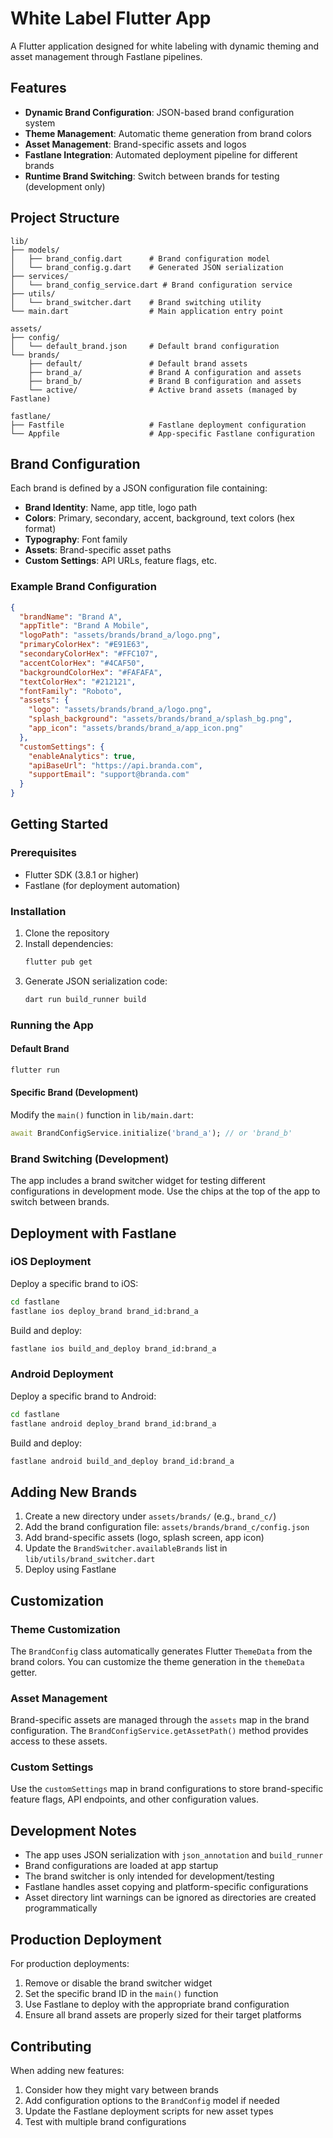 # White Label Flutter App

A Flutter application designed for white labeling with dynamic theming and asset management through Fastlane pipelines.

## Features

- **Dynamic Brand Configuration**: JSON-based brand configuration system
- **Theme Management**: Automatic theme generation from brand colors
- **Asset Management**: Brand-specific assets and logos
- **Fastlane Integration**: Automated deployment pipeline for different brands
- **Runtime Brand Switching**: Switch between brands for testing (development only)

## Project Structure

```
lib/
├── models/
│   ├── brand_config.dart      # Brand configuration model
│   └── brand_config.g.dart    # Generated JSON serialization
├── services/
│   └── brand_config_service.dart # Brand configuration service
├── utils/
│   └── brand_switcher.dart    # Brand switching utility
└── main.dart                  # Main application entry point

assets/
├── config/
│   └── default_brand.json     # Default brand configuration
└── brands/
    ├── default/               # Default brand assets
    ├── brand_a/               # Brand A configuration and assets
    ├── brand_b/               # Brand B configuration and assets
    └── active/                # Active brand assets (managed by Fastlane)

fastlane/
├── Fastfile                   # Fastlane deployment configuration
└── Appfile                    # App-specific Fastlane configuration
```

## Brand Configuration

Each brand is defined by a JSON configuration file containing:

- **Brand Identity**: Name, app title, logo path
- **Colors**: Primary, secondary, accent, background, text colors (hex format)
- **Typography**: Font family
- **Assets**: Brand-specific asset paths
- **Custom Settings**: API URLs, feature flags, etc.

### Example Brand Configuration

```json
{
  "brandName": "Brand A",
  "appTitle": "Brand A Mobile",
  "logoPath": "assets/brands/brand_a/logo.png",
  "primaryColorHex": "#E91E63",
  "secondaryColorHex": "#FFC107",
  "accentColorHex": "#4CAF50",
  "backgroundColorHex": "#FAFAFA",
  "textColorHex": "#212121",
  "fontFamily": "Roboto",
  "assets": {
    "logo": "assets/brands/brand_a/logo.png",
    "splash_background": "assets/brands/brand_a/splash_bg.png",
    "app_icon": "assets/brands/brand_a/app_icon.png"
  },
  "customSettings": {
    "enableAnalytics": true,
    "apiBaseUrl": "https://api.branda.com",
    "supportEmail": "support@branda.com"
  }
}
```

## Getting Started

### Prerequisites

- Flutter SDK (3.8.1 or higher)
- Fastlane (for deployment automation)

### Installation

1. Clone the repository
2. Install dependencies:
   ```bash
   flutter pub get
   ```
3. Generate JSON serialization code:
   ```bash
   dart run build_runner build
   ```

### Running the App

#### Default Brand
```bash
flutter run
```

#### Specific Brand (Development)
Modify the `main()` function in `lib/main.dart`:
```dart
await BrandConfigService.initialize('brand_a'); // or 'brand_b'
```

### Brand Switching (Development)

The app includes a brand switcher widget for testing different configurations in development mode. Use the chips at the top of the app to switch between brands.

## Deployment with Fastlane

### iOS Deployment

Deploy a specific brand to iOS:
```bash
cd fastlane
fastlane ios deploy_brand brand_id:brand_a
```

Build and deploy:
```bash
fastlane ios build_and_deploy brand_id:brand_a
```

### Android Deployment

Deploy a specific brand to Android:
```bash
cd fastlane
fastlane android deploy_brand brand_id:brand_a
```

Build and deploy:
```bash
fastlane android build_and_deploy brand_id:brand_a
```

## Adding New Brands

1. Create a new directory under `assets/brands/` (e.g., `brand_c/`)
2. Add the brand configuration file: `assets/brands/brand_c/config.json`
3. Add brand-specific assets (logo, splash screen, app icon)
4. Update the `BrandSwitcher.availableBrands` list in `lib/utils/brand_switcher.dart`
5. Deploy using Fastlane

## Customization

### Theme Customization

The `BrandConfig` class automatically generates Flutter `ThemeData` from the brand colors. You can customize the theme generation in the `themeData` getter.

### Asset Management

Brand-specific assets are managed through the `assets` map in the brand configuration. The `BrandConfigService.getAssetPath()` method provides access to these assets.

### Custom Settings

Use the `customSettings` map in brand configurations to store brand-specific feature flags, API endpoints, and other configuration values.

## Development Notes

- The app uses JSON serialization with `json_annotation` and `build_runner`
- Brand configurations are loaded at app startup
- The brand switcher is only intended for development/testing
- Fastlane handles asset copying and platform-specific configurations
- Asset directory lint warnings can be ignored as directories are created programmatically

## Production Deployment

For production deployments:

1. Remove or disable the brand switcher widget
2. Set the specific brand ID in the `main()` function
3. Use Fastlane to deploy with the appropriate brand configuration
4. Ensure all brand assets are properly sized for their target platforms

## Contributing

When adding new features:

1. Consider how they might vary between brands
2. Add configuration options to the `BrandConfig` model if needed
3. Update the Fastlane deployment scripts for new asset types
4. Test with multiple brand configurations
